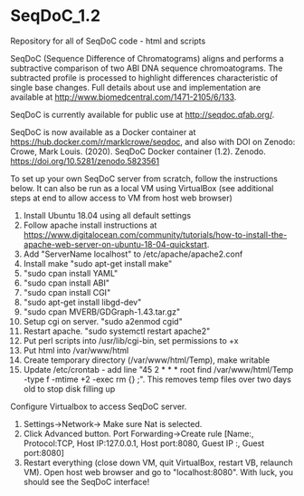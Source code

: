 # SeqDoC_1.2
Repository for all of SeqDoC code - html and scripts

SeqDoC (Sequence Difference of Chromatograms) aligns and performs a subtractive comparison of two ABI DNA sequence chromoatograms. The subtracted profile is processed to highlight differences characteristic of single base changes. Full details about use and implementation are available at http://www.biomedcentral.com/1471-2105/6/133.

SeqDoC is currently available for public use at http://seqdoc.qfab.org/. 


SeqDoC is now available as a Docker container at https://hub.docker.com/r/marklcrowe/seqdoc, and also with DOI on Zenodo: Crowe, Mark Louis. (2020). SeqDoC Docker container (1.2). Zenodo. https://doi.org/10.5281/zenodo.5823561



To set up your own SeqDoC server from scratch, follow the instructions below. It can also be run as a local VM using VirtualBox (see additional steps at end to allow access to VM from host web browser)

1. Install Ubuntu 18.04 using all default settings
2. Follow apache install instructions at https://www.digitalocean.com/community/tutorials/how-to-install-the-apache-web-server-on-ubuntu-18-04-quickstart. 
3. Add "ServerName localhost" to /etc/apache/apache2.conf
4. Install make "sudo apt-get install make"
5. "sudo cpan install YAML"
6. "sudo cpan install ABI"
7. "sudo cpan install CGI"
8. "sudo apt-get install libgd-dev"
9. "sudo cpan MVERB/GDGraph-1.43.tar.gz"
10. Setup cgi on server. "sudo a2enmod cgid"
11. Restart apache. "sudo systemctl restart apache2"
12. Put perl scripts into /usr/lib/cgi-bin, set permissions to +x
13. Put html into /var/www/html
14. Create temporary directory (/var/www/html/Temp), make writable
14. Update /etc/crontab - add line "45 2	* * *	root	find /var/www/html/Temp -type f -mtime +2 -exec rm {} \;". This removes temp files over two days old to stop disk filling up

Configure Virtualbox to access SeqDoC server. 
1. Settings->Network-> Make sure Nat is selected. 
2. Click Advanced button. Port Forwarding->Create rule [Name:<anything>, Protocol:TCP, Host IP:127.0.0.1, Host port:8080, Guest IP :<blank>, Guest port:8080]
3. Restart everything (close down VM, quit VirtualBox, restart VB, relaunch VM). Open host web browser and go to "localhost:8080". With luck, you should see the SeqDoC interface!
